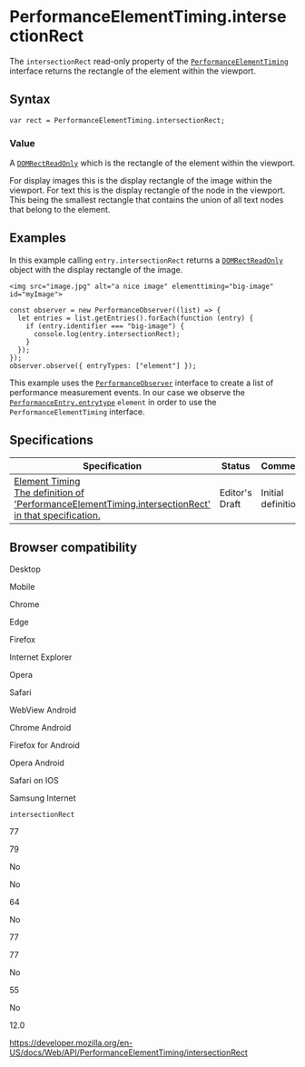 # PerformanceElementTiming.intersectionRect

The `intersectionRect` read-only property of the [`PerformanceElementTiming`](../performanceelementtiming) interface returns the rectangle of the element within the viewport.

## Syntax

    var rect = PerformanceElementTiming.intersectionRect;

### Value

A [`DOMRectReadOnly`](../domrectreadonly) which is the rectangle of the element within the viewport.

For display images this is the display rectangle of the image within the viewport. For text this is the display rectangle of the node in the viewport. This being the smallest rectangle that contains the union of all text nodes that belong to the element.

## Examples

In this example calling `entry.intersectionRect` returns a [`DOMRectReadOnly`](../domrectreadonly) object with the display rectangle of the image.

    <img src="image.jpg" alt="a nice image" elementtiming="big-image" id="myImage">

    const observer = new PerformanceObserver((list) => {
      let entries = list.getEntries().forEach(function (entry) {
        if (entry.identifier === "big-image") {
          console.log(entry.intersectionRect);
        }
      });
    });
    observer.observe({ entryTypes: ["element"] });

This example uses the [`PerformanceObserver`](../performanceobserver) interface to create a list of performance measurement events. In our case we observe the [`PerformanceEntry.entrytype`](../performanceentry/entrytype) `element` in order to use the `PerformanceElementTiming` interface.

## Specifications

<table><thead><tr class="header"><th>Specification</th><th>Status</th><th>Comment</th></tr></thead><tbody><tr class="odd"><td><a href="https://wicg.github.io/element-timing/#dom-performanceelementtiming-intersectionrect">Element Timing<br />
<span class="small">The definition of 'PerformanceElementTiming.intersectionRect' in that specification.</span></a></td><td><span class="spec-ed">Editor's Draft</span></td><td>Initial definition.</td></tr></tbody></table>

## Browser compatibility

Desktop

Mobile

Chrome

Edge

Firefox

Internet Explorer

Opera

Safari

WebView Android

Chrome Android

Firefox for Android

Opera Android

Safari on IOS

Samsung Internet

`intersectionRect`

77

79

No

No

64

No

77

77

No

55

No

12.0

<a href="https://developer.mozilla.org/en-US/docs/Web/API/PerformanceElementTiming/intersectionRect" class="_attribution-link">https://developer.mozilla.org/en-US/docs/Web/API/PerformanceElementTiming/intersectionRect</a>
